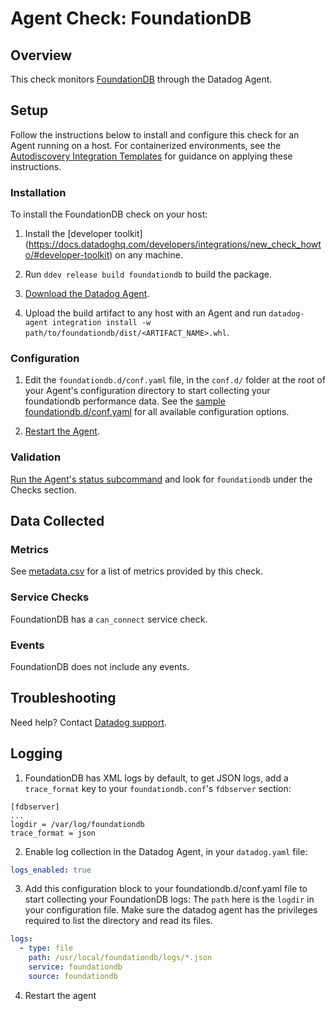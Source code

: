 # Agent Check: FoundationDB

## Overview

This check monitors [FoundationDB][1] through the Datadog Agent.

## Setup

Follow the instructions below to install and configure this check for an Agent running on a host. For containerized environments, see the [Autodiscovery Integration Templates][2] for guidance on applying these instructions.

### Installation

To install the FoundationDB check on your host:


1. Install the [developer toolkit]
(https://docs.datadoghq.com/developers/integrations/new_check_howto/#developer-toolkit)
 on any machine.

2. Run `ddev release build foundationdb` to build the package.

3. [Download the Datadog Agent](https://app.datadoghq.com/account/settings#agent).

4. Upload the build artifact to any host with an Agent and
 run `datadog-agent integration install -w
 path/to/foundationdb/dist/<ARTIFACT_NAME>.whl`.

### Configuration

1. Edit the `foundationdb.d/conf.yaml` file, in the `conf.d/` folder at the root of your Agent's configuration directory to start collecting your foundationdb performance data. See the [sample foundationdb.d/conf.yaml][3] for all available configuration options.

2. [Restart the Agent][4].

### Validation

[Run the Agent's status subcommand][5] and look for `foundationdb` under the Checks section.

## Data Collected

### Metrics

See [metadata.csv][6] for a list of metrics provided by this check.

### Service Checks

FoundationDB has a `can_connect` service check.

### Events

FoundationDB does not include any events.

## Troubleshooting

Need help? Contact [Datadog support][7].

## Logging

1. FoundationDB has XML logs by default, to get JSON logs, add a `trace_format` key to your `foundationdb.conf`'s `fdbserver` section:

```
[fdbserver]
...
logdir = /var/log/foundationdb
trace_format = json
```

2. Enable log collection in the Datadog Agent, in your `datadog.yaml` file:

```yaml
logs_enabled: true
```

3. Add this configuration block to your foundationdb.d/conf.yaml file to start collecting your FoundationDB logs:
The `path` here is the `logdir` in your configuration file. Make sure the datadog agent has the privileges required to list the directory and read its files.

```yaml
logs:
  - type: file
    path: /usr/local/foundationdb/logs/*.json
    service: foundationdb
    source: foundationdb
```

4. Restart the agent

[1]: **LINK_TO_INTEGRATION_SITE**
[2]: https://docs.datadoghq.com/agent/kubernetes/integrations/
[3]: https://github.com/DataDog/integrations-extras/blob/master/foundationdb/datadog_checks/foundationdb/data/conf.yaml.example
[4]: https://docs.datadoghq.com/agent/guide/agent-commands/#start-stop-and-restart-the-agent
[5]: https://docs.datadoghq.com/agent/guide/agent-commands/#agent-status-and-information
[6]: https://github.com/DataDog/integrations-extras/blob/master/foundationdb/metadata.csv
[7]: https://docs.datadoghq.com/help/
